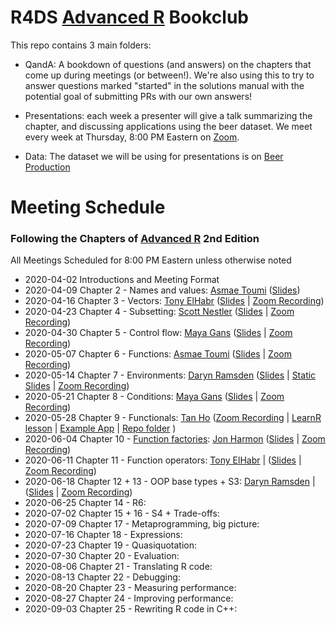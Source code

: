 # R4DS [Advanced R](https://adv-r.hadley.nz/) Bookclub

This repo contains 3 main folders:

- QandA: A bookdown of questions (and answers) on the chapters that come up during meetings (or between!). We're also using this to try to answer questions marked "started" in the solutions manual with the potential goal of submitting PRs with our own answers!

- Presentations: each week a presenter will give a talk summarizing the chapter, and discussing applications using the beer dataset. We meet every week at Thursday, 8:00 PM Eastern on [Zoom](notredame.zoom.us/j/490502945). 

- Data: The dataset we will be using for presentations is on [Beer Production](https://github.com/rfordatascience/tidytuesday/blob/master/data/2020/2020-03-31/readme.md) 

# Meeting Schedule 
### Following the Chapters of [Advanced R](https://adv-r.hadley.nz/) 2nd Edition
All Meetings Scheduled for 8:00 PM Eastern unless otherwise noted


- 2020-04-02 Introductions and Meeting Format
- 2020-04-09 Chapter 2 - Names and values: [Asmae Toumi](https://twitter.com/asmae_toumi) ([Slides](https://r4ds.github.io/bookclub-Advanced_R/Presentations/Week02/Chap2slides.html#1))
- 2020-04-16 Chapter 3 - Vectors: [Tony ElHabr](https://twitter.com/TonyElHabr) ([Slides](https://r4ds.github.io/bookclub-Advanced_R/Presentations/Week03/Chap3slides.html#1) | [Zoom Recording](https://www.youtube.com/watch?v=pQ-xDAPEQaw))
- 2020-04-23 Chapter 4 - Subsetting: [Scott Nestler](https://twitter.com/ScottNestler) ([Slides](https://r4ds.github.io/bookclub-Advanced_R/Presentations/Week04/Chap4slides.html#1) | [Zoom Recording](https://www.youtube.com/watch?v=eLMpCc0t1cg))
- 2020-04-30 Chapter 5 - Control flow: [Maya Gans](https://maya.rbind.io) ([Slides](https://r4ds.github.io/bookclub-Advanced_R/Presentations/Week05/Chapter5.html#1) | [Zoom Recording](https://www.youtube.com/watch?v=96eY6YS_3hU))
- 2020-05-07 Chapter 6 - Functions: [Asmae Toumi](https://twitter.com/asmae_toumi) ([Slides](https://r4ds.github.io/bookclub-Advanced_R/Presentations/Week06/Chap6slides.html#1) | [Zoom Recording](https://youtu.be/UwzGhMndWzs))
- 2020-05-14 Chapter 7 - Environments: [Daryn Ramsden](https://twitter.com/thisisdaryn)  ([Slides](https://r4dscommunity.shinyapps.io/environments/) | [Static Slides](https://r4ds.github.io/bookclub-Advanced_R/Presentations/Week07/Chap7Slides.html#1) | [Zoom Recording](https://www.youtube.com/watch?v=mk7iu1-P8ZU))
- 2020-05-21 Chapter 8 - Conditions: [Maya Gans](https://maya.rbind.io) ([Slides](https://r4ds.github.io/bookclub-Advanced_R/Presentations/Week08/Chapter8.html#1) | [Zoom Recording](https://www.youtube.com/watch?v=mwiNe083DLU))
- 2020-05-28 Chapter 9 - Functionals: [Tan Ho](https://twitter.com/_tanho) ([Zoom Recording](https://youtu.be/o0a6aJ4kCkU) | [LearnR lesson](https://apps.tanho.ca/app_direct/advr_w9_learnr/) | [Example App](https://apps.tanho.ca/app_direct/advr_w9_app/) | [Repo folder](https://github.com/r4ds/bookclub-Advanced_R/tree/master/Presentations/Week09) )
- 2020-06-04 Chapter 10 - [Function factories](https://cran.r-project.org/package=factory): [Jon Harmon](https://twitter.com/jonthegeek) ([Slides](https://r4ds.github.io/bookclub-Advanced_R/Presentations/Week10/Chapter10.html#1) | [Zoom Recording](https://www.youtube.com/watch?v=enI5Ynq6olI))
- 2020-06-11 Chapter 11 - Function operators: [Tony ElHabr](https://twitter.com/TonyElHabr) | ([Slides](https://r4ds.github.io/bookclub-Advanced_R/Presentations/Week11/Chapter11.html#1) | [Zoom Recording](https://www.youtube.com/watch?v=zzUY03gt_pA&feature=youtu.be))
- 2020-06-18 Chapter 12 + 13 - OOP base types + S3: [Daryn Ramsden](https://twitter.com/thisisdaryn) | ([Slides](https://r4ds.github.io/bookclub-Advanced_R/Presentations/Week13/Advanced_R_12to13_OOP.html#1) | [Zoom Recording](TODO))
- 2020-06-25 Chapter 14 - R6:
- 2020-07-02 Chapter 15 + 16 - S4 + Trade-offs:
- 2020-07-09 Chapter 17 - Metaprogramming, big picture:
- 2020-07-16 Chapter 18 - Expressions:
- 2020-07-23 Chapter 19 - Quasiquotation:
- 2020-07-30 Chapter 20 - Evaluation:
- 2020-08-06 Chapter 21 - Translating R code:
- 2020-08-13 Chapter 22 - Debugging:
- 2020-08-20 Chapter 23 - Measuring performance:
- 2020-08-27 Chapter 24 - Improving performance:
- 2020-09-03 Chapter 25 - Rewriting R code in C++:
